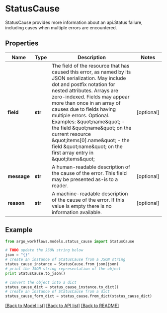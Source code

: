 # StatusCause

StatusCause provides more information about an api.Status failure, including cases when multiple errors are encountered.

## Properties

Name | Type | Description | Notes
------------ | ------------- | ------------- | -------------
**field** | **str** | The field of the resource that has caused this error, as named by its JSON serialization. May include dot and postfix notation for nested attributes. Arrays are zero-indexed.  Fields may appear more than once in an array of causes due to fields having multiple errors. Optional.  Examples:   \&quot;name\&quot; - the field \&quot;name\&quot; on the current resource   \&quot;items[0].name\&quot; - the field \&quot;name\&quot; on the first array entry in \&quot;items\&quot; | [optional] 
**message** | **str** | A human-readable description of the cause of the error.  This field may be presented as-is to a reader. | [optional] 
**reason** | **str** | A machine-readable description of the cause of the error. If this value is empty there is no information available. | [optional] 

## Example

```python
from argo_workflows.models.status_cause import StatusCause

# TODO update the JSON string below
json = "{}"
# create an instance of StatusCause from a JSON string
status_cause_instance = StatusCause.from_json(json)
# print the JSON string representation of the object
print StatusCause.to_json()

# convert the object into a dict
status_cause_dict = status_cause_instance.to_dict()
# create an instance of StatusCause from a dict
status_cause_form_dict = status_cause.from_dict(status_cause_dict)
```
[[Back to Model list]](../README.md#documentation-for-models) [[Back to API list]](../README.md#documentation-for-api-endpoints) [[Back to README]](../README.md)


